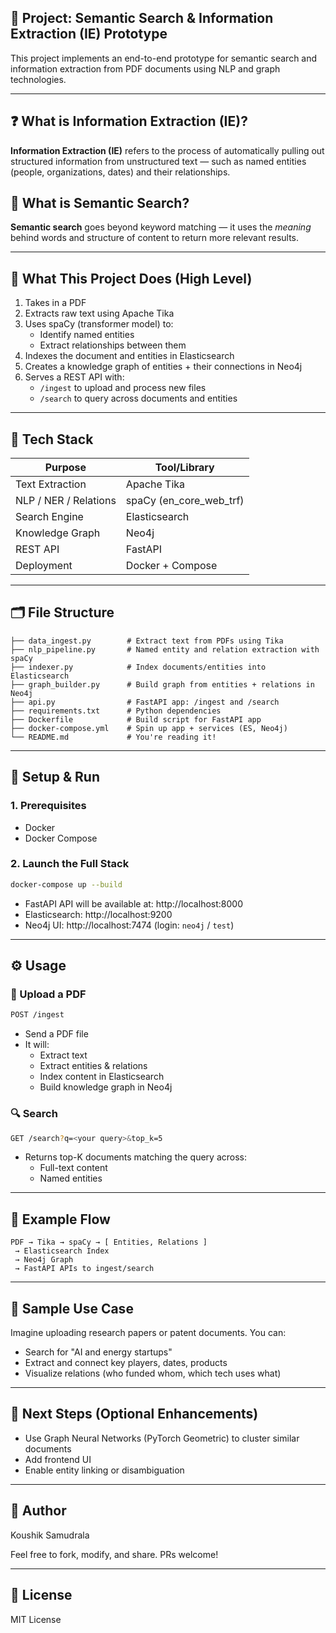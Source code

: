 
## 📘 Project: Semantic Search & Information Extraction (IE) Prototype

This project implements an end-to-end prototype for semantic search and information extraction from PDF documents using NLP and graph technologies.

---

## ❓ What is Information Extraction (IE)?
**Information Extraction (IE)** refers to the process of automatically pulling out structured information from unstructured text — such as named entities (people, organizations, dates) and their relationships.

## 🧠 What is Semantic Search?
**Semantic search** goes beyond keyword matching — it uses the *meaning* behind words and structure of content to return more relevant results.

---

## 🧩 What This Project Does (High Level)
1. Takes in a PDF
2. Extracts raw text using Apache Tika
3. Uses spaCy (transformer model) to:
   - Identify named entities
   - Extract relationships between them
4. Indexes the document and entities in Elasticsearch
5. Creates a knowledge graph of entities + their connections in Neo4j
6. Serves a REST API with:
   - `/ingest` to upload and process new files
   - `/search` to query across documents and entities

---

## 🧱 Tech Stack
| Purpose                | Tool/Library       |
|------------------------|--------------------|
| Text Extraction        | Apache Tika        |
| NLP / NER / Relations  | spaCy (en_core_web_trf) |
| Search Engine          | Elasticsearch      |
| Knowledge Graph        | Neo4j              |
| REST API               | FastAPI            |
| Deployment             | Docker + Compose   |

---

## 🗂 File Structure
```
├── data_ingest.py        # Extract text from PDFs using Tika
├── nlp_pipeline.py       # Named entity and relation extraction with spaCy
├── indexer.py            # Index documents/entities into Elasticsearch
├── graph_builder.py      # Build graph from entities + relations in Neo4j
├── api.py                # FastAPI app: /ingest and /search
├── requirements.txt      # Python dependencies
├── Dockerfile            # Build script for FastAPI app
├── docker-compose.yml    # Spin up app + services (ES, Neo4j)
└── README.md             # You're reading it!
```

---

## 🚀 Setup & Run
### 1. Prerequisites
- Docker
- Docker Compose

### 2. Launch the Full Stack
```bash
docker-compose up --build
```

- FastAPI API will be available at: http://localhost:8000
- Elasticsearch: http://localhost:9200
- Neo4j UI: http://localhost:7474 (login: `neo4j` / `test`)

---

## ⚙️ Usage
### 📄 Upload a PDF
```bash
POST /ingest
```
- Send a PDF file
- It will:
  - Extract text
  - Extract entities & relations
  - Index content in Elasticsearch
  - Build knowledge graph in Neo4j

### 🔍 Search
```bash
GET /search?q=<your query>&top_k=5
```
- Returns top-K documents matching the query across:
  - Full-text content
  - Named entities

---

## 🔁 Example Flow
```
PDF → Tika → spaCy → [ Entities, Relations ]
 → Elasticsearch Index
 → Neo4j Graph
 → FastAPI APIs to ingest/search
```

---

## 🧠 Sample Use Case
Imagine uploading research papers or patent documents. You can:
- Search for "AI and energy startups"
- Extract and connect key players, dates, products
- Visualize relations (who funded whom, which tech uses what)

---

## 🧪 Next Steps (Optional Enhancements)
- Use Graph Neural Networks (PyTorch Geometric) to cluster similar documents
- Add frontend UI
- Enable entity linking or disambiguation

---

## 🙌 Author
Koushik Samudrala

Feel free to fork, modify, and share. PRs welcome!

---

## 📜 License
MIT License

